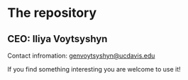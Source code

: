 # The repository

## CEO: Iliya Voytsyshyn

Contact infromation: genvoytsyshyn@ucdavis.edu

If you find something interesting you are welcome to use it!
